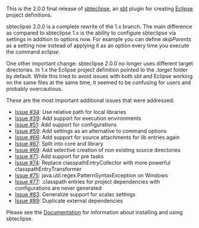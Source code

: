 This is the 2.0.0 final release of [sbteclipse](https://github.com/typesafehub/sbteclipse/), an [sbt](https://github.com/harrah/xsbt/) plugin for creating [Eclipse](http://www.eclipse.org/) project definitions.

sbteclipse 2.0.0 is a complete rewrite of the 1.x branch. The main difference as compared to sbteclipse 1.x is the ability to configure sbteclipse via settings in addition to options now. For example you can define _skipParents_ as a setting now instead of applying it as an option every time you execute the command _eclipse_. 

One other important change: sbteclipse 2.0.0 no longer uses different target directories. In 1.x the Eclipse project definition pointed to the _.target_ folder by default. While this tried to avoid issues with both sbt and Eclipse working on the same files at the same time, it seemed to be confusing for users and probably overcautious.

These are the most important additional issues that were addressed:

* [Issue #34](https://github.com/typesafehub/sbteclipse/issues/34): Use relative path for local libraries
* [Issue #39](https://github.com/typesafehub/sbteclipse/issues/39): Add support for execution environments
* [Issue #51](https://github.com/typesafehub/sbteclipse/issues/51): Add support for configurations
* [Issue #59](https://github.com/typesafehub/sbteclipse/issues/56): Add settings as an alternative to command options
* [Issue #66](https://github.com/typesafehub/sbteclipse/issues/66): Add support for source attachments for lib entries again
* [Issue #67](https://github.com/typesafehub/sbteclipse/issues/67): Split into core and library
* [Issue #69](https://github.com/typesafehub/sbteclipse/issues/69): Add selective creation of non existing source directories
* [Issue #71](https://github.com/typesafehub/sbteclipse/issues/71): Add support for pre tasks
* [Issue #74](https://github.com/typesafehub/sbteclipse/issues/74): Replace classpathEntryCollector with more powerful classpathEntryTransformer
* [Issue #75](https://github.com/typesafehub/sbteclipse/issues/75): java.util.regex.PatternSyntaxException on Windows
* [Issue #77](https://github.com/typesafehub/sbteclipse/issues/77): .classpath entries for project dependencies with configurations are never generated
* [Issue #83](https://github.com/typesafehub/sbteclipse/issues/83): Generalize support for scalac settings
* [Issue #89](https://github.com/typesafehub/sbteclipse/issues/89): Duplicate external dependencies

Please see the [Documentation](http://github.com/typesafehub/sbteclipse/wiki/) for information about installing and using sbteclipse.
